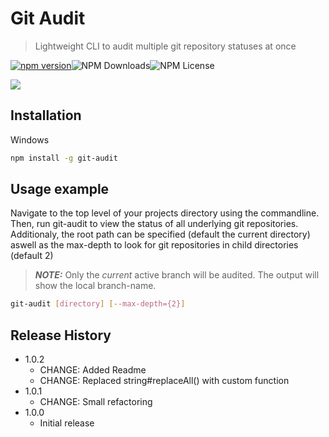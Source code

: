 # Git Audit

> Lightweight CLI to audit multiple git repository statuses at once

[![npm version](https://badge.fury.io/js/git-status.svg)](https://badge.fury.io/js/git-status)![NPM Downloads](https://img.shields.io/npm/dw/git-audit)![NPM License](https://img.shields.io/npm/l/git-audit)

![](header.png)

## Installation

Windows

```sh
npm install -g git-audit
```


## Usage example

Navigate to the top level of your projects directory using the commandline. Then, run git-audit to view the status of all underlying git repositories. Additionaly, the root path can be specified (default the current directory) aswell as the max-depth to look for git repositories in child directories (default 2)

> **_NOTE:_**  Only the _current_ active branch will be audited. The output will show the local branch-name.

```sh
git-audit [directory] [--max-depth={2}]
```





## Release History

* 1.0.2
    * CHANGE: Added Readme
    * CHANGE: Replaced string#replaceAll() with custom function
* 1.0.1
    * CHANGE: Small refactoring
* 1.0.0
    * Initial release
